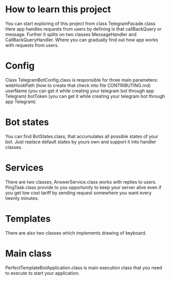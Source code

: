 # How to learn this project
You can start exploring of this project from class TelegramFacade.class
Here app handles requests from users by defining is that callBackQuery or
message.
    Further it splits on two classes MessageHandler and CallBackQueryHandler.
Where you can gradually find out how app works with requests from users.

# Config
Class TelegramBotConfig.class is responsible for three main parameters:
webHookPath (how to create that check into file CONTRIBUTING.md)
userName (you can get it while creating your telegram bot through app Telegram)
botToken (you can get it while creating your telegram bot through app Telegram)

# Bot states
You can find BotStates.class, that accumulates all possible states of your bot.
Just replace default states by yours own and support it into handler classes.

# Services
There are two classes, AnswerService.class works with replies to users.
PingTask.class provide to you opportunity to keep your server alive even if you get
low cost tariff by sending request somewhere you want every twenty minutes.

# Templates
There are also two classes which implements drawing of keyboard.

# Main class
PerfectTemplateBotApplication.class is main execution class that you need to execute
to start your application.
